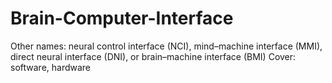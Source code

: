 # Brain-Computer-Interface

Other names: neural control interface (NCI), mind–machine interface (MMI), direct neural interface (DNI), or brain–machine interface (BMI)
Cover: software, hardware
